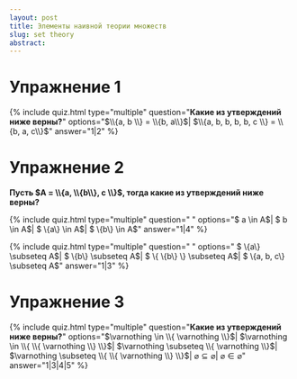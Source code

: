 ```yaml
---
layout: post
title: Элементы наивной теории множеств
slug: set theory
abstract: 
---
```



# Упражнениe 1 

{% include quiz.html 
  type="multiple" 
  question="**Какие из утверждений ниже верны?**" 
  options="$\\{a, b \\} = \\{b, a\\}$|
  $\\{a, b, b, b, b, c \\} = \\{b, a, c\\}$"
  answer="1|2" 
%}

# Упражнениe 2

**Пусть $A = \\{a, \\{b\\}, c \\}$, тогда какие из утверждений ниже верны?** 

{% include quiz.html 
  type="multiple" 
  question=" " 
  options="$ a \in A$|
$ b \in A$|
$ \\{a\\} \in A$|
$ \\{b\\} \in A$"
answer="1|4" 
%}

{% include quiz.html 
  type="multiple" 
  question=" " 
  options="
$ \\{a\\} \subseteq A$|
$ \\{b\\} \subseteq A$|
$ \\{ \\{b\\} \\} \subseteq A$|
$ \\{a, b, c\\} \subseteq A$" 
answer="1|3" 
%}

# Упражнениe 3
{% include quiz.html 
  type="multiple" 
  question="**Какие из утверждений ниже верны?**" 
  options="$\varnothing \in \\{ \varnothing \\}$|
$\varnothing \in \\{ \\{ \varnothing \\} \\}$|
$\varnothing \subseteq \\{ \varnothing \\}$|
$\varnothing \subseteq \\{ \\{ \varnothing \\} \\}$|
$\varnothing \subseteq \varnothing$|
$\varnothing \in \varnothing$" 
answer="1|3|4|5" 
%}


